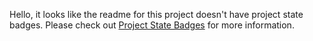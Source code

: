 Hello, it looks like the readme for this project doesn't have project state badges. Please check out [Project State Badges](https://github.com/bcgov/repomountie/blob/master/doc/reporting.md) for more information.